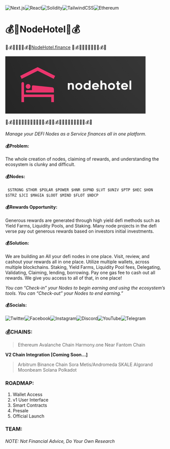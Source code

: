 ![Next.js](https://img.shields.io/badge/next.js-000000?style=for-the-badge&logo=nextdotjs&logoColor=white)![React](https://img.shields.io/badge/React-20232A?style=for-the-badge&logo=react&logoColor=61DAFB)![Solidity](https://img.shields.io/badge/Solidity-e6e6e6?style=for-the-badge&logo=solidity&logoColor=black)![TailwindCSS](https://img.shields.io/badge/tailwindcss-%2338B2AC.svg?style=for-the-badge&logo=tailwind-css&logoColor=white)![Ethereum](https://img.shields.io/badge/Ethereum-3C3C3D?style=for-the-badge&logo=Ethereum&logoColor=white)



# :moneybag::hotel:NodeHotel:hotel::moneybag:

:money_with_wings::moneybag::fire::rocket::rocket::fire::moneybag::money_with_wings:[NodeHotel.finance](https://www.NodeHotel.finance) :money_with_wings::moneybag::fire::rocket::rocket::rocket::rocket::rocket::fire::moneybag::money_with_wings:

![logo](./assets/logo.png)

:money_with_wings::moneybag::fire::rocket::rocket::rocket::rocket::rocket::rocket::rocket::rocket::rocket::fire::moneybag::money_with_wings::money_with_wings::moneybag::fire::rocket::rocket::rocket::rocket::rocket::rocket::rocket::fire::moneybag::money_with_wings:

*Manage your DEFI Nodes as a Service finances all in one platform.* 

#### :moneybag:Problem:
The whole creation of nodes, claiming of rewards, and understanding the ecosystem is clunky and difficult.

#### :moneybag:Nodes:

` $STRONG $THOR $POLAR $POWER $HNR $VPND $LVT $UNIV $PTP $HEC $HON $STRZ $JCI $MAGIA $LOOT $MIND $FLOT $NDCP`

#### :moneybag:Rewards Opportunity:
Generous rewards are generated through high yield defi methods such as Yield Farms, Liquidity Pools, and Staking. Many node projects in the defi verse pay out generous rewards based on investors initial investments. 

#### :moneybag:Solution:
We are building an All your defi nodes in one place. Visit, review, and cashout your rewards all in one place. Utilize multiple wallets, across multiple blockchains. Staking, Yield Farms, Liquidity Pool fees, Delegating, Validating, Claiming, lending, borrowing. Pay one gas fee to cash out all rewards. We give you access to all of that, in one place!

*You can “Check-in” your Nodes to begin earning and using the ecosystem’s tools. You can “Check-out” your Nodes to end earning.”*

#### :moneybag:Socials:
![Twitter](https://img.shields.io/badge/NodeHotel-%231DA1F2.svg?style=for-the-badge&logo=Twitter&logoColor=white)![Facebook](https://img.shields.io/badge/Facebook-%231877F2.svg?style=for-the-badge&logo=Facebook&logoColor=white)![Instagram](https://img.shields.io/badge/NodeHotel-%23E4405F.svg?style=for-the-badge&logo=Instagram&logoColor=white)![Discord](https://img.shields.io/badge/Discord-5865F2?style=for-the-badge&logo=discord&logoColor=white)![YouTube](https://img.shields.io/badge/NodeHotel-%23FF0000.svg?style=for-the-badge&logo=YouTube&logoColor=white)![Telegram](https://img.shields.io/badge/Telegram-2CA5E0?style=for-the-badge&logo=telegram&logoColor=white)

### :moneybag:CHAINS:
> Ethereum
Avalanche Chain
Harmony.one
Near
Fantom Chain

**V2 Chain Integration [Coming Soon...]**

> Arbitrum 
Binance Chain
Sora
Metis/Andromeda
SKALE
Algorand
Moonbeam
Solana
Polkadot


### ROADMAP:
1. Wallet Access
2. v1 User Interface
3. Smart Contracts
4. Presale
5. Official Launch

### TEAM:


###### NOTE: *Not Financial Advice, Do Your Own Research*
